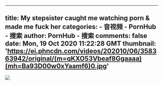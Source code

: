 
---
title: My stepsister caught me watching porn & made me fuck her
categories: 
    - 音视频
    - PornHub - 搜索
author: PornHub - 搜索
comments: false
date: Mon, 19 Oct 2020 11:22:28 GMT
thumbnail: 'https://ei.phncdn.com/videos/202010/06/358363942/original/(m=qKXO53Vbeaf8Ggaaaa)(mh=Ba93D00w0xYaamf6)0.jpg'
---

<div>   
<img src="https://ei.phncdn.com/videos/202010/06/358363942/original/(m=qKXO53Vbeaf8Ggaaaa)(mh=Ba93D00w0xYaamf6)0.jpg" referrerpolicy="no-referrer">  
</div>
            